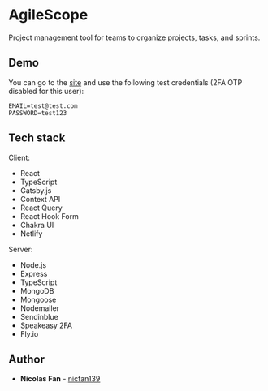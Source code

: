 # AgileScope

Project management tool for teams to organize projects, tasks, and sprints.

## Demo

You can go to the [site](https://agilescope.netlify.app/login) and use the following test credentials (2FA OTP disabled for this user):

```
EMAIL=test@test.com
PASSWORD=test123
```

## Tech stack

Client:

- React
- TypeScript
- Gatsby.js
- Context API
- React Query
- React Hook Form
- Chakra UI
- Netlify

Server:

- Node.js
- Express
- TypeScript
- MongoDB
- Mongoose
- Nodemailer
- Sendinblue
- Speakeasy 2FA
- Fly.io

## Author

- **Nicolas Fan** - [nicfan139](https://github.com/nicfan139)
